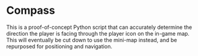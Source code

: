 # Compass
This is a proof-of-concept Python script that can accurately determine the direction the player is facing through the player icon on the in-game map. This will eventually be cut down to use the mini-map instead, and be repurposed for positioning and navigation.
